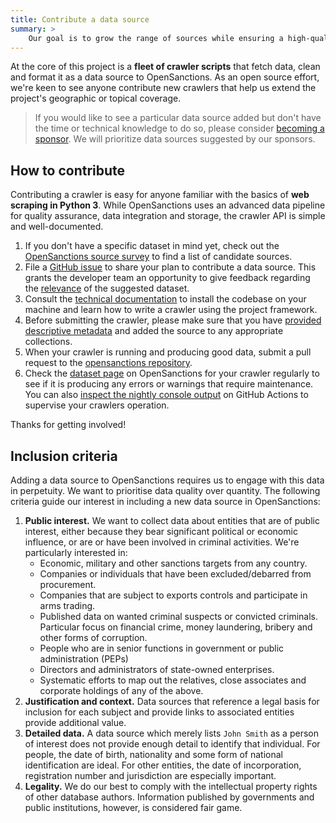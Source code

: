 ```yaml
---
title: Contribute a data source
summary: >
    Our goal is to grow the range of sources while ensuring a high-quality data product. We're keen to see contributions of new data sources from the community. 
---
```


At the core of this project is a **fleet of crawler scripts** that fetch data, clean
and format it as a data source to OpenSanctions. As an open source effort, we're keen
to see anyone contribute new crawlers that help us extend the project's geographic or
topical coverage.

> If you would like to see a particular data source added but don't have the time or
> technical knowledge to do so, please consider [becoming a sponsor](/sponsor/). We will
> prioritize data sources suggested by our sponsors.

## How to contribute

Contributing a crawler is easy for anyone familiar with the basics of **web scraping in Python 3**. While OpenSanctions uses an advanced data pipeline for quality assurance, data integration and storage, the crawler API is simple and well-documented.

1. If you don't have a specific dataset in mind yet, check out the [OpenSanctions source survey](https://bit.ly/osa-sources) to find a list of candidate sources.
2. File a [GitHub issue](https://github.com/pudo/opensanctions/issues) to share your plan to contribute a data source. This grants the developer team an opportunity to give feedback regarding the [relevance](#criteria) of the suggested dataset.
3. Consult the [technical documentation](https://docs.opensanctions.org/en/latest/index.html) to install the codebase on your machine and learn how to write a crawler using the project framework.
4. Before submitting the crawler, please make sure that you have [provided descriptive metadata](https://docs.opensanctions.org/en/latest/crawlers.html#source-metadata) and added the source to any appropriate collections.
5. When your crawler is running and producing good data, submit a pull request to the [opensanctions repository](https://github.com/pudo/opensanctions).
6. Check the [dataset page](/datasets/) on OpenSanctions for your crawler regularly to see if it is producing any errors or warnings that require maintenance. You can also [inspect the nightly console output](https://github.com/pudo/opensanctions/actions/workflows/production.yml) on GitHub Actions to supervise your crawlers operation.

Thanks for getting involved!

## <a id="criteria"></a> Inclusion criteria

Adding a data source to OpenSanctions requires us to engage with this data in perpetuity. We want to prioritise data quality over quantity. The following criteria guide our interest in including a new data source in OpenSanctions:

1. **Public interest.** We want to collect data about entities that are of public interest, either because they bear significant political or economic influence, or are or have been involved in criminal activities. We're particularly interested in:
    * Economic, military and other sanctions targets from any country.
    * Companies or individuals that have been excluded/debarred from procurement.
    * Companies that are subject to exports controls and participate in arms trading.
    * Published data on wanted criminal suspects or convicted criminals. Particular focus on financial crime, money laundering, bribery and other forms of corruption.
    * People who are in senior functions in government or public administration (PEPs)
    * Directors and administrators of state-owned enterprises.
    * Systematic efforts to map out the relatives, close associates and corporate holdings of any of the above.
2. **Justification and context.** Data sources that reference a legal basis for inclusion for each subject and provide links to associated entities provide additional value.
3. **Detailed data.** A data source which merely lists `John Smith` as a person of interest does not provide enough detail to identify that individual. For people, the date of birth, nationality and some form of national identification are ideal. For other entities, the date of incorporation, registration number and jurisdiction are especially important.
4. **Legality.** We do our best to comply with the intellectual property rights of other database authors. Information published by governments and public institutions, however, is considered fair game.
